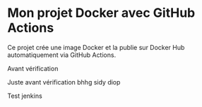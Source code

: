 # Mon projet Docker avec GitHub Actions

Ce projet crée une image Docker et la publie sur Docker Hub automatiquement via GitHub Actions.

Avant vérification

Juste avant vérification bhhg
sidy diop

Test jenkins